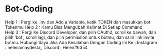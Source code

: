 # Bot-Coding
Help 1 : Pergi ke .inv dan Add a Variable, ketik TOKEN dah masukkan bot Tokenmu
Help 2 : Kamu Bisa Mengubah Kalimat Di Setiap Command                  
Help 3 : Pergi Ke Discord Developer, dan pilih OAuth2, scroll ke bawah, dan pilih 'bot', scroll lagi, dan pilih permission untuk botmu, dan salin link invite botmu.
Hubungi Saya Jika Ada Kesalahan Dengan Coding Ini Ke :
Instagram : helenamaydesta_
Discord : Helen#6354
